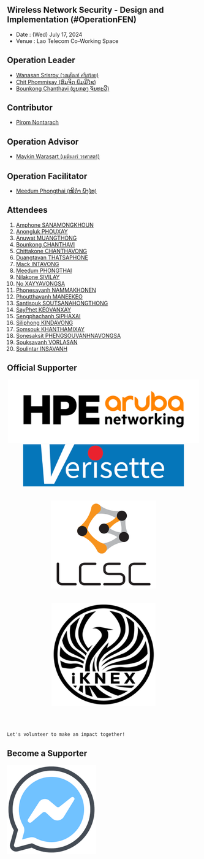 ## Wireless Network Security - Design and Implementation (#OperationFEN)

+ Date : (Wed) July 17, 2024
+ Venue : Lao Telecom Co-Working Space

## Operation Leader
+ [Wanasan Srisroy (วณสัณฑ์ ศรีสร้อย)](https://x.com/namo_naja)
+ [Chit Phommisay (ສົມຈິດ ພົມມີໄຊ)](https://www.facebook.com/jid.phommixay.7)
+ [Bounkong Chanthavi (ບຸນກອງ ຈັນທະວີ)](https://www.linkedin.com/in/bounkong-chanthavi)

## Contributor
+ [Pirom Nontarach](https://www.facebook.com/pirom.bkf)

## Operation Advisor
+ [Maykin Warasart (เมฆินทร์ วรศาสตร์)](https://mayk.in)

## Operation Facilitator
+ [Meedum Phongthai (ໝີດຳ ພົງໄທ)](https://www.facebook.com/meedum.phongthai.1)


## Attendees

1. [Amphone SANAMONGKHOUN](Certificates/Amphone-SANAMONGKHOUN.pdf)
1. [Anongluk PHOUXAY](Certificates/Anongluk-PHOUXAY.pdf)
1. [Anuwat MUANGTHONG](Certificates/Anuwat-MUANGTHONG.pdf)
1. [Bounkong CHANTHAVI](Certificates/Bounkong-CHANTHAVI.pdf)
1. [Chittakone CHANTHAVONG](Certificates/Chittakone-CHANTHAVONG.pdf)
1. [Duangtavan THATSAPHONE](Certificates/Duangtavan-THATSAPHONE.pdf)
1. [Mack INTAVONG](Certificates/Mack-INTAVONG.pdf)
1. [Meedum PHONGTHAI](Certificates/Meedum-PHONGTHAI.pdf)
1. [Nilakone SIVILAY](Certificates/Nilakone-SIVILAY.pdf)
1. [No XAYYAVONGSA](Certificates/No-XAYYAVONGSA.pdf)
1. [Phonesavanh NAMMAKHONEN](Certificates/Phonesavanh-NAMMAKHONEN.pdf)
1. [Phoutthavanh MANEEKEO](Certificates/Phoutthavanh-MANEEKEO.pdf)
1. [Santisouk SOUTSANAHONGTHONG](Certificates/Santisouk-SOUTSANAHONGTHONG.pdf)
1. [SayPhet KEOVANXAY](Certificates/SayPhet-KEOVANXAY.pdf)
1. [Sengphachanh SIPHAXAI](Certificates/Sengphachanh-SIPHAXAI.pdf)
1. [Siliphong KINDAVONG](Certificates/Siliphong-KINDAVONG.pdf)
1. [Somsouk KHANTHAMIXAY](Certificates/Somsouk-KHANTHAMIXAY.pdf)
1. [Sonesaksit PHENGSOUVANHNAVONGSA](Certificates/Sonesaksit-PHENGSOUVANHNAVONGSA.pdf)
1. [Souksavanh VORLASAN](Certificates/Souksavanh-VORLASAN.pdf)
1. [Soulintar INSAVANH](Certificates/Soulintar-INSAVANH.pdf)


## Official Supporter

<div align="center">

<a href="https://www.arubanetworks.com/" target="_blank"><img src="img/hpe/hpe_aruba_orange_pos_rgb.png" width="500" title="HPE Aruba Networking"></a><br>
<a href="https://verisette.com/" target="_blank"><img src="img/verisette-logo.png" width="420" title="Verisette Co., Ltd."></a><br><br><br>
<a href="https://www.lcsc-tech.com/" target="_blank"><img src="img/LCSC-logo.png" title="LCSC"></a><br><br><br>
<a href="https://www.iknex.or.th/" target="_blank"><img src="img/iknex-black.png" width="270" title="iKNEX (Thailand)"></a>

</div>
<br>
<br>

```markdown
Let's volunteer to make an impact together!
```

## Become a Supporter

[![](/fb-m.png "Talk to us via FB messenger")](https://m.me/VolunteXTH)